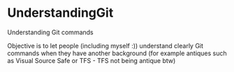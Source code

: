 # UnderstandingGit
Understanding Git commands

Objective is to let people (including myself :)) understand clearly Git commands when they have another background (for example antiques such as Visual Source Safe or TFS - TFS not being antique btw)
